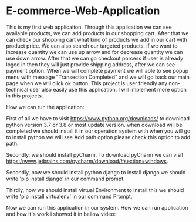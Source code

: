 # E-commerce-Web-Application
This is my first web applicaiton. Through this application we can see available products, we can add products in our shopping cart. After that we can check our shopping cart what kind of products we add in our cart with product price. We can also search our targeted products. If we want to increase quantity we can use up arrow and for decrease quantity we can use down arrow. After that we can go checkout porcess if user is already loged in then they will just provide shipping address, after we can see payment option. When we will complete payment we will able to see popup menu with message "Transection Completed" and we will go back our main page when we will click ok button. This project is user friendly any non-technical user also easily use this application. I will implement more option in this projects.

How we can run the application:

First of all we have to visit https://www.python.org/downloads/ to download python version 3.7 or 3.8 or most update version. when download will be completed we should install it in our operation system with when you will go to install python we will see Add path option please check this option to add path.

Secondly, we should install pyCharm. To download pyCharm we can visit https://www.jetbrains.com/pycharm/download/#section=windows.   

Secondly, now we should install python django to install django we should write 'pip install django' in our command prompt. 

Thirdly, now we should install virtual Environment to install this we should write 'pip install virtualenv' in our command Prompt.

Now we can run this application in our system. How we can run application and how it's work i showed it in bellow video: 







